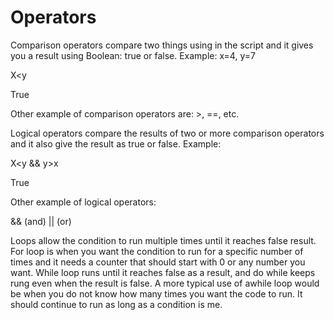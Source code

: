 # Operators
Comparison operators compare two things using in the script and it gives you a result using Boolean: true or false. Example: 
x=4, y=7

X<y 

True

Other example of comparison operators are: >, ==, etc.

Logical operators compare the results of two or more comparison operators and it also give the result as true or false. Example:

X<y && y>x

True

Other example of logical operators:

&& (and)
|| (or)

Loops allow the condition to run multiple times until it reaches false result. For loop is when you want the condition to run for a specific number of times and it needs a counter that should start with 0 or any number you want. While loop runs until it reaches false as a result, and do while keeps rung even when the result is false. A more typical use of awhile loop would be when you do not know how many times you want the code to run. It should continue to run as long as a condition is me.

